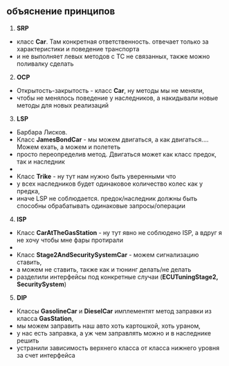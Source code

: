 ## объяснение принципов

1. **SRP**
 * класс **Car**. Там конкретная ответственность. отвечает только за характеристики и поведение транспорта
 * и не выполняет левых методов с ТС не связанных, также можно поливалку сделать
2. **OCP**
 * Открытость-закрытость - класс **Car**, ну методы мы не меняли,
 * чтобы не менялось поведение у наследников, а накидывали новые методы для новых реализаций
3. **LSP**
 *  Барбара Лисков. 
 * Класс **JamesBondCar** - мы можем двигаться, а как двигаться.... Можем ехать, а можем и полететь
 * просто переопределив метод. Двигаться может как класс предок, так и наследник
 * 
 * Класс **Trike** - ну тут нам нужно быть уверенными что 
 * у всех наследников будет одинаковое количество колес как у предка,
 * иначе LSP не соблюдается. предок/наследник должны быть способны обрабатывать одинаковые запросы/операции
4. **ISP**
 * Класс **CarAtTheGasStation** - ну тут явно не соблюдено ISP, а вдруг я не хочу чтобы мне фары протирали
 *
 * Класс **Stage2AndSecuritySystemCar** - можем сигнализацию ставить,
 * а можем не ставить, также как и тюнинг делать/не делать
 * разделили интерфейсы под конкретные случаи (**ECUTuningStage2, SecuritySystem**)
5. **DIP**
 * Классы **GasolineCar** и **DieselCar** имплементят метод заправки из класса **GasStation**, 
 * мы можем заправить наш авто хоть картошкой, хоть ураном,
 * у нас есть заправка, а уж чем заправлять можно и в наследнике решить
 * устранили зависимость верхнего класса от класса нижнего уровня за счет интерфейса